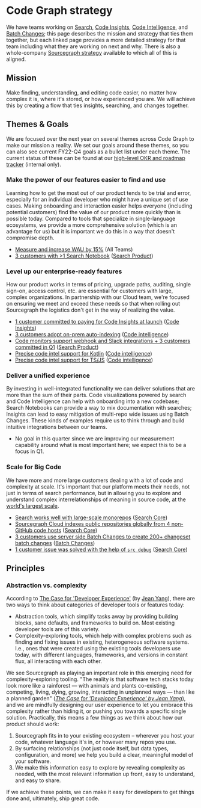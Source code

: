 # Code Graph strategy

We have teams working on [Search](./search/index.md), [Code Insights](./code-insights/index.md), [Code Intelligence](./code-intelligence/index.md), and [Batch Changes](./batch-changes/index.md); this page describes the mission and strategy that ties them together, but each linked page provides a more detailed strategy for that team including what they are working on next and why. There is also a whole-company [Sourcegraph strategy](../index.md) available to which all of this is aligned.

## Mission

Make finding, understanding, and editing code easier, no matter how complex it is, where it's stored, or how experienced you are. We will achieve this by creating a flow that ties insights, searching, and changes together.

## Themes & Goals

We are focused over the next year on several themes across Code Graph to make our mission a reality. We set our goals around these themes, so you can also see current FY22-Q4 goals as a bullet list under each theme. The current status of these can be found at our [high-level OKR and roadmap tracker](https://github.com/orgs/sourcegraph/projects/214/views/11) (internal only).

### Make the power of our features easier to find and use

Learning how to get the most out of our product tends to be trial and error, especially for an individual developer who might have a unique set of use cases. Making onboarding and interaction easier helps everyone (including potential customers) find the value of our product more quickly than is possible today. Compared to tools that specialize in single-language ecosystems, we provide a more comprehensive solution (which is an advantage for us) but it is important we do this in a way that doesn't compromise depth.

- [Measure and increase WAU by 15%](https://github.com/sourcegraph/sourcegraph/issues/27342) (All Teams)
- [3 customers with >1 Search Notebook](https://github.com/sourcegraph/sourcegraph/issues/27353) ([Search Product](./search/index.md))

### Level up our enterprise-ready features

How our product works in terms of pricing, upgrade paths, auditing, single sign-on, access control, etc. are essential for customers with large, complex organizations. In partnership with our Cloud team, we're focused on ensuring we meet and exceed these needs so that when rolling out Sourcegraph the logistics don't get in the way of realizing the value.

- [1 customer committed to paying for Code Insights at launch](https://github.com/sourcegraph/sourcegraph/issues/27350) ([Code Insights](./code-insights/index.md))
- [3 customers adopt on-prem auto-indexing](https://github.com/sourcegraph/sourcegraph/issues/24961) ([Code intelligence](./code-intelligence/index.md))
- [Code monitors support webhook and Slack integrations + 3 customers committed in Q1](https://github.com/sourcegraph/sourcegraph/issues/27350) ([Search Product](./search/index.md))
- [Precise code intel support for Kotlin](https://github.com/sourcegraph/lsif-java/issues/304) ([Code intelligence](./code-intelligence/index.md))
- [Precise code intel support for TS/JS](https://github.com/sourcegraph/sourcegraph/issues/27345) ([Code intelligence](./code-intelligence/index.md))

### Deliver a unified experience

By investing in well-integrated functionality we can deliver solutions that are more than the sum of their parts. Code visualizations powered by search and Code Intelligence can help with onboarding into a new codebase; Search Notebooks can provide a way to mix documentation with searches; Insights can lead to easy mitigation of multi-repo wide issues using Batch Changes. These kinds of examples require us to think through and build intuitive integrations between our teams.

- No goal in this quarter since we are improving our measurement capability around what is most important here; we expect this to be a focus in Q1.

### Scale for Big Code

We have more and more large customers dealing with a lot of code and complexity at scale. It's important that our platform meets their needs, not just in terms of search performance, but in allowing you to explore and understand complex interrelationships of meaning in source code, at the [world's largest scale](../index.md#big-code).

- [Search works well with large-scale monorepos](https://github.com/sourcegraph/sourcegraph/issues/27320) ([Search Core](./search/index.md))
- [Sourcegraph Cloud indexes public repositories globally from 4 non-GitHub code hosts](https://github.com/sourcegraph/sourcegraph/issues/27322) ([Search Core](./search/index.md))
- [3 customers use server side Batch Changes to create 200+ changeset batch changes](https://github.com/sourcegraph/sourcegraph/issues/27348) ([Batch Changes](./batch-changes/index.md))
- [1 customer issue was solved with the help of `src debug`](https://github.com/sourcegraph/sourcegraph/issues/27347) ([Search Core](./search/index.md))

## Principles

### Abstraction vs. complexity

According to [The Case for 'Developer Experience'](https://future.a16z.com/the-case-for-developer-experience/) (by [Jean Yang](https://twitter.com/jeanqasaur)), there are two ways to think about categories of developer tools or features today:

- Abstraction tools, which simplify tasks away by providing building blocks, sane defaults, and frameworks to build on. Most existing developer tools are of this variety.
- Complexity-exploring tools, which help with complex problems such as finding and fixing issues in existing, heterogeneous software systems. I.e., ones that were created using the existing tools developers use today, with different languages, frameworks, and versions in constant flux, all interacting with each other.

We see Sourcegraph as playing an important role in this emerging need for complexity-exploring tooling. "The reality is that software tech stacks today look more like a rainforest — with animals and plants co-existing, competing, living, dying, growing, interacting in unplanned ways — than like a planned garden" ([_The Case for 'Developer Experience' by Jean Yang_][1]), and we are mindfully designing our user experience to let you embrace this complexity rather than hiding it, or pushing you towards a specific single solution. Practically, this means a few things as we think about how our product should work:

1. Sourcegraph fits in to your existing ecosystem – wherever you host your code, whatever language it's in, or however many repos you use.
1. By surfacing relationships (not just code itself, but data types, configuration, and more) we help you build a clear, meaningful model of your software.
1. We make this information easy to explore by revealing complexity as needed, with the most relevant information up front, easy to understand, and easy to share.

If we achieve these points, we can make it easy for developers to get things done and, ultimately, ship great code.

[1]: https://future.a16z.com/the-case-for-developer-experience/
